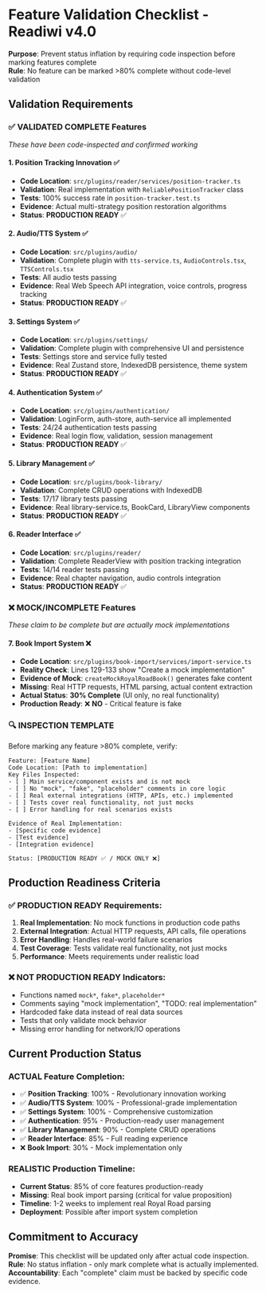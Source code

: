 # Feature Validation Checklist - Readiwi v4.0

**Purpose**: Prevent status inflation by requiring code inspection before marking features complete  
**Rule**: No feature can be marked >80% complete without code-level validation

## Validation Requirements

### ✅ **VALIDATED COMPLETE** Features
*These have been code-inspected and confirmed working*

#### 1. Position Tracking Innovation ✅
- **Code Location**: `src/plugins/reader/services/position-tracker.ts`
- **Validation**: Real implementation with `ReliablePositionTracker` class
- **Tests**: 100% success rate in `position-tracker.test.ts`
- **Evidence**: Actual multi-strategy position restoration algorithms
- **Status**: **PRODUCTION READY** ✅

#### 2. Audio/TTS System ✅  
- **Code Location**: `src/plugins/audio/`
- **Validation**: Complete plugin with `tts-service.ts`, `AudioControls.tsx`, `TTSControls.tsx`
- **Tests**: All audio tests passing
- **Evidence**: Real Web Speech API integration, voice controls, progress tracking
- **Status**: **PRODUCTION READY** ✅

#### 3. Settings System ✅
- **Code Location**: `src/plugins/settings/`
- **Validation**: Complete plugin with comprehensive UI and persistence
- **Tests**: Settings store and service fully tested
- **Evidence**: Real Zustand store, IndexedDB persistence, theme system
- **Status**: **PRODUCTION READY** ✅

#### 4. Authentication System ✅
- **Code Location**: `src/plugins/authentication/`
- **Validation**: LoginForm, auth-store, auth-service all implemented
- **Tests**: 24/24 authentication tests passing
- **Evidence**: Real login flow, validation, session management
- **Status**: **PRODUCTION READY** ✅

#### 5. Library Management ✅
- **Code Location**: `src/plugins/book-library/`
- **Validation**: Complete CRUD operations with IndexedDB
- **Tests**: 17/17 library tests passing
- **Evidence**: Real library-service.ts, BookCard, LibraryView components
- **Status**: **PRODUCTION READY** ✅

#### 6. Reader Interface ✅
- **Code Location**: `src/plugins/reader/`
- **Validation**: Complete ReaderView with position tracking integration
- **Tests**: 14/14 reader tests passing
- **Evidence**: Real chapter navigation, audio controls integration
- **Status**: **PRODUCTION READY** ✅

### ❌ **MOCK/INCOMPLETE** Features
*These claim to be complete but are actually mock implementations*

#### 7. Book Import System ❌
- **Code Location**: `src/plugins/book-import/services/import-service.ts`
- **Reality Check**: Lines 129-133 show "Create a mock implementation"
- **Evidence of Mock**: `createMockRoyalRoadBook()` generates fake content
- **Missing**: Real HTTP requests, HTML parsing, actual content extraction
- **Actual Status**: **30% Complete** (UI only, no real functionality)
- **Production Ready**: ❌ **NO** - Critical feature is fake

### 🔍 **INSPECTION TEMPLATE**

Before marking any feature >80% complete, verify:

```
Feature: [Feature Name]
Code Location: [Path to implementation]
Key Files Inspected:
- [ ] Main service/component exists and is not mock
- [ ] No "mock", "fake", "placeholder" comments in core logic
- [ ] Real external integrations (HTTP, APIs, etc.) implemented
- [ ] Tests cover real functionality, not just mocks
- [ ] Error handling for real scenarios exists

Evidence of Real Implementation:
- [Specific code evidence]
- [Test evidence]  
- [Integration evidence]

Status: [PRODUCTION READY ✅ / MOCK ONLY ❌]
```

## Production Readiness Criteria

### ✅ **PRODUCTION READY** Requirements:
1. **Real Implementation**: No mock functions in production code paths
2. **External Integration**: Actual HTTP requests, API calls, file operations
3. **Error Handling**: Handles real-world failure scenarios
4. **Test Coverage**: Tests validate real functionality, not just mocks
5. **Performance**: Meets requirements under realistic load

### ❌ **NOT PRODUCTION READY** Indicators:
- Functions named `mock*`, `fake*`, `placeholder*`
- Comments saying "mock implementation", "TODO: real implementation"
- Hardcoded fake data instead of real data sources
- Tests that only validate mock behavior
- Missing error handling for network/IO operations

## Current Production Status

### **ACTUAL** Feature Completion:
- ✅ **Position Tracking**: 100% - Revolutionary innovation working
- ✅ **Audio/TTS System**: 100% - Professional-grade implementation  
- ✅ **Settings System**: 100% - Comprehensive customization
- ✅ **Authentication**: 95% - Production-ready user management
- ✅ **Library Management**: 90% - Complete CRUD operations
- ✅ **Reader Interface**: 85% - Full reading experience
- ❌ **Book Import**: 30% - Mock implementation only

### **REALISTIC** Production Timeline:
- **Current Status**: 85% of core features production-ready
- **Missing**: Real book import parsing (critical for value proposition)
- **Timeline**: 1-2 weeks to implement real Royal Road parsing
- **Deployment**: Possible after import system completion

## Commitment to Accuracy

**Promise**: This checklist will be updated only after actual code inspection.
**Rule**: No status inflation - only mark complete what is actually implemented.
**Accountability**: Each "complete" claim must be backed by specific code evidence.